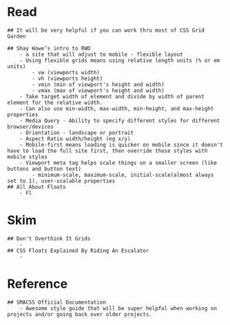 # Read
    ## It will be very helpful if you can work thru most of CSS Grid Garden

    ## Shay Howe’s intro to RWD 
        - a site that will adjust to mobile - flexible layout
        - Using flexible grids means using relative length units (% or em units)
            - vw (viewports width)
            - vh (viewports height)
            - vmin (min of viewport's height and width)
            - vmax (max of viewport's height and width)
        - Take target width of element and divide by width of parent element for the relative width.
        - Can also use min-width, max-width, min-height, and max-height properties
        - Media Query - Ability to specify different styles for different browser/devices
        - Orientation - landscape or portrait
        - Aspect Ratio width/height (eg x/y)
        - Mobile-first means loading is quicker on mobile since it doesn't have to load the full site first, then override those styles with mobile styles
        - Viewport meta tag helps scale things on a smaller screen (like buttons and button text)
            - minimum-scale, maximum-scale, initial-scale(almost always set to 1), user-scalable properties
    ## All About Floats 
        - Fl

# Skim
    ## Don't Overthink It Grids 
        - 
    ## CSS Floats Explained By Riding An Escalator 
        - 

# Reference
    ## SMACSS Official Documentation
        - Awesome style guide that will be super helpful when working on projects and/or going back over older projects.